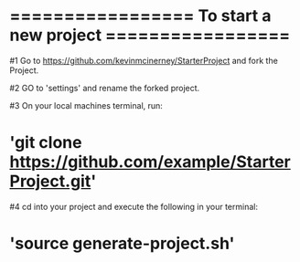 #       ================= To start a new project =================

#1 Go to https://github.com/kevinmcinerney/StarterProject and fork the Project.

#2 GO to 'settings' and rename the forked project.

#3 On your local machines terminal, run: 
#       'git clone https://github.com/example/StarterProject.git'

#4 cd into your project and execute the following in your terminal: 
#       'source generate-project.sh'

